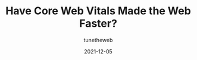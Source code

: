 ---
author: tunetheweb
date: 2021-12-05
draft: true
publisher: perfplanet
tags:
  - web-vitals
  - performance
target_url: https://calendar.perfplanet.com/2021/have-core-web-vitals-made-the-web-faster/
title: Have Core Web Vitals Made the Web Faster?
---